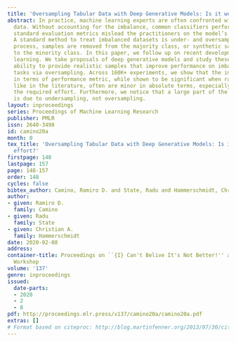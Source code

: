 ```yaml
---
title: 'Oversampling Tabular Data with Deep Generative Models: Is it worth the effort?'
abstract: In practice, machine learning experts are often confronted with imbalanced
  data. Without accounting for the imbalance, common classifiers perform poorly, and
  standard evaluation metrics mislead the practitioners on the model’s performance.
  A standard method to treat imbalanced datasets is under- and oversampling. In this
  process, samples are removed from the majority class, or synthetic samples are added
  to the minority class. In this paper, we follow up on recent developments in deep
  learning. We take proposals of deep generative models and study these approaches’
  ability to provide realistic samples that improve performance on imbalanced classification
  tasks via oversampling. Across 160K+ experiments, we show that the improvements
  in terms of performance metric, while shown to be significant when ranking the methods
  like in the literature, often are minor in absolute terms, especially compared to
  the required effort. Furthermore, we notice that a large part of the improvement
  is due to undersampling, not oversampling.
layout: inproceedings
series: Proceedings of Machine Learning Research
publisher: PMLR
issn: 2640-3498
id: camino20a
month: 0
tex_title: 'Oversampling Tabular Data with Deep Generative Models: Is it worth the
  effort?'
firstpage: 148
lastpage: 157
page: 148-157
order: 148
cycles: false
bibtex_author: Camino, Ramiro D. and State, Radu and Hammerschmidt, Christian A.
author:
- given: Ramiro D.
  family: Camino
- given: Radu
  family: State
- given: Christian A.
  family: Hammerschmidt
date: 2020-02-08
address: 
container-title: Proceedings on ``{I} Can't Belive It's Not Better!'' at {NeurIPS}
  Workshop
volume: '137'
genre: inproceedings
issued:
  date-parts:
  - 2020
  - 2
  - 8
pdf: http://proceedings.mlr.press/v137/camino20a/camino20a.pdf
extras: []
# Format based on citeproc: http://blog.martinfenner.org/2013/07/30/citeproc-yaml-for-bibliographies/
---
```

